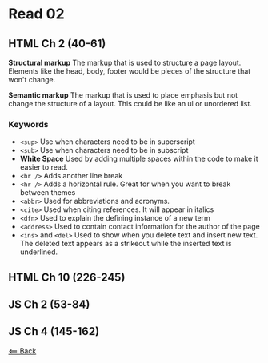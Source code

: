 # Read 02

## HTML Ch 2 (40-61)
**Structural markup** The markup that is used to structure a page layout. Elements like the head, body, footer would be pieces of the structure that won't change.

**Semantic markup** The markup that is used to place emphasis but not change the structure of a layout. This could be like an ul or unordered list.

### Keywords
- ```<sup>``` Use when characters need to be in superscript
- ```<sub>``` Use when characters need to be in subscript
- **White Space** Used by adding multiple spaces within the code to make it easier to read. 
- ```<br />``` Adds another line break
- ```<hr />``` Adds a horizontal rule. Great for when you want to break between themes
- ```<abbr>``` Used for abbreviations and acronyms.
- ```<cite>``` Used when citing references. It will appear in italics
- ```<dfn>``` Used to explain the defining instance of a new term
- ```<address>``` Used to contain contact information for the author of the page
- ```<ins>``` and ```<del>``` Used to show when you delete text and insert new text. The deleted text appears as a strikeout while the inserted text is underlined.

## HTML Ch 10 (226-245)


## JS Ch 2 (53-84)

## JS Ch 4 (145-162)

[<== Back](README.md)